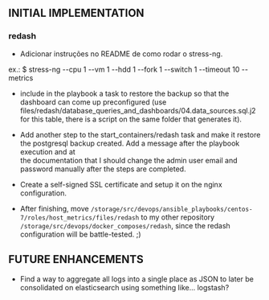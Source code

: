 ## INITIAL IMPLEMENTATION

### redash

- Adicionar instruções no README de como rodar o stress-ng.  

ex.: $ stress-ng --cpu 1 --vm 1 --hdd 1 --fork 1 --switch 1 --timeout 10 --metrics 

- include in the playbook a task to
restore the backup so that the dashboard can come up preconfigured (use
files/redash/database_queries_and_dashboards/04.data_sources.sql.j2 for this
table, there is a script on the same folder that generates it).

- Add another step to the start_containers/redash task and make it restore the
  postgresql backup created. Add a message after the playbook execution and at  
the documentation that I should change the admin user email and password 
manually after the steps are completed.

- Create a self-signed SSL certificate and setup it on the nginx configuration.

- After finishing, move
  `/storage/src/devops/ansible_playbooks/centos-7/roles/host_metrics/files/redash`
to my other repository `/storage/src/devops/docker_composes/redash`, since the
redash configuration will be battle-tested. ;) 

## FUTURE ENHANCEMENTS
- Find a way to aggregate all logs into a single place as JSON to later be consolidated on elasticsearch using something like... logstash? 

